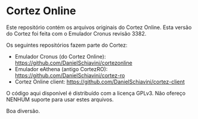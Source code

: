 Cortez Online
============

Este repositório contém os arquivos originais do Cortez Online.
Esta versão do Cortez foi feita com o Emulador Cronus revisão 3382.

Os seguintes repositórios fazem parte do Cortez:
- Emulador Cronus (do Cortez Online): https://github.com/DanielSchiavini/cortezonline
- Emulador eAthena (antigo CortezRO): https://github.com/DanielSchiavini/cortez-ro
- Cortez Online client: https://github.com/DanielSchiavini/cortez-client

O código aqui disponível é distribuído com a licença GPLv3.
Não ofereço NENHUM suporte para usar estes arquivos.

Boa diversão.
